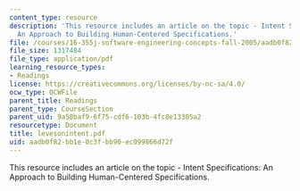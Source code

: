 ```yaml
---
content_type: resource
description: 'This resource includes an article on the topic - Intent Specifications:
  An Approach to Building Human-Centered Specifications.'
file: /courses/16-355j-software-engineering-concepts-fall-2005/aadb0f82bb1e0c3fbb90ec099866d72f_levesonintent.pdf
file_size: 1317484
file_type: application/pdf
learning_resource_types:
- Readings
license: https://creativecommons.org/licenses/by-nc-sa/4.0/
ocw_type: OCWFile
parent_title: Readings
parent_type: CourseSection
parent_uid: 9a58baf9-6f75-cdf6-103b-4fc8e13305a2
resourcetype: Document
title: levesonintent.pdf
uid: aadb0f82-bb1e-0c3f-bb90-ec099866d72f
---
```

This resource includes an article on the topic - Intent Specifications: An Approach to Building Human-Centered Specifications.